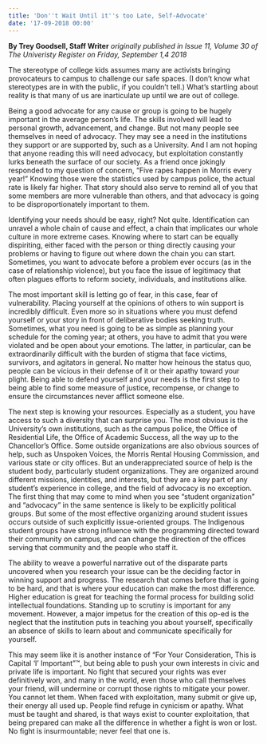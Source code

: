 ```yaml
---
title: 'Don''t Wait Until it''s too Late, Self-Advocate'
date: '17-09-2018 00:00'
---
```


**By Trey Goodsell, Staff Writer** _originally published in Issue 11, Volume 30 of The Univeristy Register on Friday, September 1,4 2018_

The stereotype of college kids assumes many are activists bringing provocateurs to campus to challenge our safe spaces. (I don’t know what stereotypes are in with the public, if you couldn’t tell.) What’s startling about reality is that many of us are inarticulate up until we are out of college.

Being a good advocate for any cause or group is going to be hugely important in the average person’s life. The skills involved will lead to personal growth, advancement, and change. But not many people see themselves in need of advocacy. They may see a need in the institutions they support or are supported by, such as a University. And I am not hoping that anyone reading this will need advocacy, but exploitation constantly lurks beneath the surface of our society. As a friend once jokingly responded to my question of concern, “Five rapes happen in Morris every year!” Knowing those were the statistics used by campus police, the actual rate is likely far higher. That story should also serve to remind all of you that some members are more vulnerable than others, and that advocacy is going to be disproportionately important to them. 

Identifying your needs should be easy, right? Not quite. Identification can unravel a whole chain of cause and effect, a chain that implicates our whole culture in more extreme cases. Knowing where to start can be equally dispiriting, either faced with the person or thing directly causing your problems or having to figure out where down the chain you can start. Sometimes, you want to advocate before a problem ever occurs (as in the case of relationship violence), but you face the issue of legitimacy that often plagues efforts to reform society, individuals, and institutions alike. 

The most important skill is letting go of fear, in this case, fear of vulnerability. Placing yourself at the opinions of others to win support is incredibly difficult. Even more so in situations where you must defend yourself or your story in front of deliberative bodies seeking truth.  Sometimes, what you need is going to be as simple as planning your schedule for the coming year; at others, you have to admit that you were violated and be open about your emotions. The latter, in particular, can be extraordinarily difficult with the burden of stigma that face victims, survivors, and agitators in general. No matter how heinous the status quo, people can be vicious in their defense of it or their apathy toward your plight. Being able to defend yourself and your needs is the first step to being able to find some measure of justice, recompense, or change to ensure the circumstances never afflict someone else. 

The next step is knowing your resources. Especially as a student, you have access to such a diversity that can surprise you. The most obvious is the University’s own institutions, such as the campus police, the Office of Residential Life, the Office of Academic Success, all the way up to the Chancellor’s Office. Some outside organizations are also obvious sources of help, such as Unspoken Voices, the Morris Rental Housing Commission, and various state or city offices. But an underappreciated source of help is the student body, particularly student organizations. They are organized around different missions, identities, and interests, but they are a key part of any student’s experience in college, and the field of advocacy is no exception. The first thing that may come to mind when you see “student organization” and “advocacy” in the same sentence is likely to be explicitly political groups. But some of the most effective organizing around student issues occurs outside of such explicitly issue-oriented groups. The Indigenous student groups have strong influence with the programming directed toward their community on campus, and can change the direction of the offices serving that community and the people who staff it. 

The ability to weave a powerful narrative out of the disparate parts uncovered when you research your issue can be the deciding factor in winning support and progress. The research that comes before that is going to be hard, and that is where your education can make the most difference. Higher education is great for teaching the formal process for building solid intellectual foundations. Standing up to scrutiny is important for any movement. However, a major impetus for the creation of this op-ed is the neglect that the institution puts in teaching you about yourself, specifically an absence of skills to learn about and communicate specifically for yourself. 

This may seem like it is another instance of “For Your Consideration, This is Capital ‘I’ Important”™, but being able to push your own interests in civic and private life is important. No fight that secured your rights was ever definitively won, and many in the world, even those who call themselves your friend, will undermine or corrupt those rights to mitigate your power. You cannot let them. When faced with exploitation, many submit or give up, their energy all used up. People find refuge in cynicism or apathy. What must be taught and shared, is that ways exist to counter exploitation, that being prepared can make all the difference in whether a fight is won or lost. No fight is insurmountable; never feel that one is. 